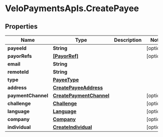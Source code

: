 # VeloPaymentsApIs.CreatePayee

## Properties

Name | Type | Description | Notes
------------ | ------------- | ------------- | -------------
**payeeId** | **String** |  | [optional] 
**payorRefs** | [**[PayorRef]**](PayorRef.md) |  | [optional] 
**email** | **String** |  | 
**remoteId** | **String** |  | 
**type** | [**PayeeType**](PayeeType.md) |  | 
**address** | [**CreatePayeeAddress**](CreatePayeeAddress.md) |  | 
**paymentChannel** | [**CreatePaymentChannel**](CreatePaymentChannel.md) |  | [optional] 
**challenge** | [**Challenge**](Challenge.md) |  | [optional] 
**language** | [**Language**](Language.md) |  | [optional] 
**company** | [**Company**](Company.md) |  | [optional] 
**individual** | [**CreateIndividual**](CreateIndividual.md) |  | [optional] 


